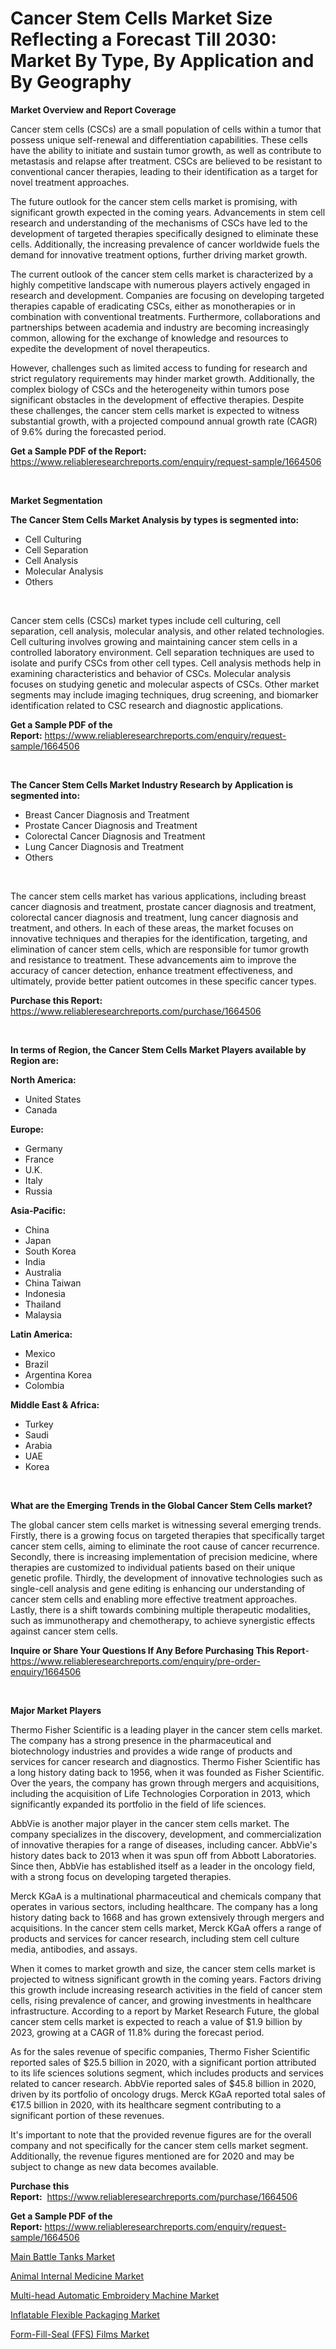 <p><h1>Cancer Stem Cells Market Size Reflecting a Forecast Till 2030: Market By Type, By Application and By Geography</h1></p><p><strong>Market Overview and Report Coverage</strong></p>
<p><p>Cancer stem cells (CSCs) are a small population of cells within a tumor that possess unique self-renewal and differentiation capabilities. These cells have the ability to initiate and sustain tumor growth, as well as contribute to metastasis and relapse after treatment. CSCs are believed to be resistant to conventional cancer therapies, leading to their identification as a target for novel treatment approaches.</p><p>The future outlook for the cancer stem cells market is promising, with significant growth expected in the coming years. Advancements in stem cell research and understanding of the mechanisms of CSCs have led to the development of targeted therapies specifically designed to eliminate these cells. Additionally, the increasing prevalence of cancer worldwide fuels the demand for innovative treatment options, further driving market growth.</p><p>The current outlook of the cancer stem cells market is characterized by a highly competitive landscape with numerous players actively engaged in research and development. Companies are focusing on developing targeted therapies capable of eradicating CSCs, either as monotherapies or in combination with conventional treatments. Furthermore, collaborations and partnerships between academia and industry are becoming increasingly common, allowing for the exchange of knowledge and resources to expedite the development of novel therapeutics.</p><p>However, challenges such as limited access to funding for research and strict regulatory requirements may hinder market growth. Additionally, the complex biology of CSCs and the heterogeneity within tumors pose significant obstacles in the development of effective therapies. Despite these challenges, the cancer stem cells market is expected to witness substantial growth, with a projected compound annual growth rate (CAGR) of 9.6% during the forecasted period.</p></p>
<p><strong>Get a Sample PDF of the Report:</strong> <a href="https://www.reliableresearchreports.com/enquiry/request-sample/1664506">https://www.reliableresearchreports.com/enquiry/request-sample/1664506</a></p>
<p>&nbsp;</p>
<p><strong>Market Segmentation</strong></p>
<p><strong>The Cancer Stem Cells Market Analysis by types is segmented into:</strong></p>
<p><ul><li>Cell Culturing</li><li>Cell Separation</li><li>Cell Analysis</li><li>Molecular Analysis</li><li>Others</li></ul></p>
<p>&nbsp;</p>
<p><p>Cancer stem cells (CSCs) market types include cell culturing, cell separation, cell analysis, molecular analysis, and other related technologies. Cell culturing involves growing and maintaining cancer stem cells in a controlled laboratory environment. Cell separation techniques are used to isolate and purify CSCs from other cell types. Cell analysis methods help in examining characteristics and behavior of CSCs. Molecular analysis focuses on studying genetic and molecular aspects of CSCs. Other market segments may include imaging techniques, drug screening, and biomarker identification related to CSC research and diagnostic applications.</p></p>
<p><strong>Get a Sample PDF of the Report:</strong>&nbsp;<a href="https://www.reliableresearchreports.com/enquiry/request-sample/1664506">https://www.reliableresearchreports.com/enquiry/request-sample/1664506</a></p>
<p>&nbsp;</p>
<p><strong>The Cancer Stem Cells Market Industry Research by Application is segmented into:</strong></p>
<p><ul><li>Breast Cancer Diagnosis and Treatment</li><li>Prostate Cancer Diagnosis and Treatment</li><li>Colorectal Cancer Diagnosis and Treatment</li><li>Lung Cancer Diagnosis and Treatment</li><li>Others</li></ul></p>
<p>&nbsp;</p>
<p><p>The cancer stem cells market has various applications, including breast cancer diagnosis and treatment, prostate cancer diagnosis and treatment, colorectal cancer diagnosis and treatment, lung cancer diagnosis and treatment, and others. In each of these areas, the market focuses on innovative techniques and therapies for the identification, targeting, and elimination of cancer stem cells, which are responsible for tumor growth and resistance to treatment. These advancements aim to improve the accuracy of cancer detection, enhance treatment effectiveness, and ultimately, provide better patient outcomes in these specific cancer types.</p></p>
<p><strong>Purchase this Report:</strong>&nbsp; <a href="https://www.reliableresearchreports.com/purchase/1664506">https://www.reliableresearchreports.com/purchase/1664506</a></p>
<p>&nbsp;</p>
<p><strong>In terms of Region, the Cancer Stem Cells Market Players available by Region are:</strong></p>
<p>
    <p> <strong> North America: </strong>
        <ul>
            <li>United States</li>
            <li>Canada</li>
        </ul>
        </p> 
    <p> <strong> Europe: </strong>
        <ul>
            <li>Germany</li>
            <li>France</li>
            <li>U.K.</li>
            <li>Italy</li>
            <li>Russia</li>
        </ul>
        </p> 
    <p> <strong> Asia-Pacific: </strong>
        <ul>
            <li>China</li>
            <li>Japan</li>
            <li>South Korea</li>
            <li>India</li>
            <li>Australia</li>
            <li>China Taiwan</li>
            <li>Indonesia</li>
            <li>Thailand</li>
            <li>Malaysia</li>
        </ul>
        </p> 
    <p> <strong> Latin America: </strong>
        <ul>
            <li>Mexico</li>
            <li>Brazil</li>
            <li>Argentina Korea</li>
            <li>Colombia</li>
        </ul>
        </p> 
    <p> <strong> Middle East & Africa: </strong>
        <ul>
            <li>Turkey</li>
            <li>Saudi</li>
            <li>Arabia</li>
            <li>UAE</li>
            <li>Korea</li>
        </ul>
    </p>
    </p>
<p>&nbsp;</p>
<p><strong>What are the Emerging Trends in the Global Cancer Stem Cells market?</strong></p>
<p><p>The global cancer stem cells market is witnessing several emerging trends. Firstly, there is a growing focus on targeted therapies that specifically target cancer stem cells, aiming to eliminate the root cause of cancer recurrence. Secondly, there is increasing implementation of precision medicine, where therapies are customized to individual patients based on their unique genetic profile. Thirdly, the development of innovative technologies such as single-cell analysis and gene editing is enhancing our understanding of cancer stem cells and enabling more effective treatment approaches. Lastly, there is a shift towards combining multiple therapeutic modalities, such as immunotherapy and chemotherapy, to achieve synergistic effects against cancer stem cells.</p></p>
<p><strong>Inquire or Share Your Questions If Any Before Purchasing This Report</strong>- <a href="https://www.reliableresearchreports.com/enquiry/pre-order-enquiry/1664506">https://www.reliableresearchreports.com/enquiry/pre-order-enquiry/1664506</a></p>
<p>&nbsp;</p>
<p><strong>Major Market Players</strong></p>
<p><p>Thermo Fisher Scientific is a leading player in the cancer stem cells market. The company has a strong presence in the pharmaceutical and biotechnology industries and provides a wide range of products and services for cancer research and diagnostics. Thermo Fisher Scientific has a long history dating back to 1956, when it was founded as Fisher Scientific. Over the years, the company has grown through mergers and acquisitions, including the acquisition of Life Technologies Corporation in 2013, which significantly expanded its portfolio in the field of life sciences.</p><p>AbbVie is another major player in the cancer stem cells market. The company specializes in the discovery, development, and commercialization of innovative therapies for a range of diseases, including cancer. AbbVie's history dates back to 2013 when it was spun off from Abbott Laboratories. Since then, AbbVie has established itself as a leader in the oncology field, with a strong focus on developing targeted therapies.</p><p>Merck KGaA is a multinational pharmaceutical and chemicals company that operates in various sectors, including healthcare. The company has a long history dating back to 1668 and has grown extensively through mergers and acquisitions. In the cancer stem cells market, Merck KGaA offers a range of products and services for cancer research, including stem cell culture media, antibodies, and assays.</p><p>When it comes to market growth and size, the cancer stem cells market is projected to witness significant growth in the coming years. Factors driving this growth include increasing research activities in the field of cancer stem cells, rising prevalence of cancer, and growing investments in healthcare infrastructure. According to a report by Market Research Future, the global cancer stem cells market is expected to reach a value of $1.9 billion by 2023, growing at a CAGR of 11.8% during the forecast period.</p><p>As for the sales revenue of specific companies, Thermo Fisher Scientific reported sales of $25.5 billion in 2020, with a significant portion attributed to its life sciences solutions segment, which includes products and services related to cancer research. AbbVie reported sales of $45.8 billion in 2020, driven by its portfolio of oncology drugs. Merck KGaA reported total sales of €17.5 billion in 2020, with its healthcare segment contributing to a significant portion of these revenues.</p><p>It's important to note that the provided revenue figures are for the overall company and not specifically for the cancer stem cells market segment. Additionally, the revenue figures mentioned are for 2020 and may be subject to change as new data becomes available.</p></p>
<p><strong>Purchase this Report:</strong>&nbsp;&nbsp;<a href="https://www.reliableresearchreports.com/purchase/1664506">https://www.reliableresearchreports.com/purchase/1664506</a></p>
<p></p>
<p><strong>Get a Sample PDF of the Report:</strong>&nbsp;<a href="https://www.reliableresearchreports.com/enquiry/request-sample/1664506">https://www.reliableresearchreports.com/enquiry/request-sample/1664506</a></p>
<p><p><a href="https://medium.com/@thesjenney10210/main-battle-tanks-market-size-growth-forecast-2023-2030-545c51e6f42d">Main Battle Tanks Market</a></p><p><a href="https://medium.com/@carolynfuller1997/animal-internal-medicine-nbsp-market-focuses-on-market-share-size-and-projected-forecast-till-2030-0de17fb152d4">Animal Internal Medicine Market</a></p><p><a href="https://www.linkedin.com/pulse/multi-head-automatic-embroidery-machine-market-research-report/">Multi-head Automatic Embroidery Machine Market</a></p><p><a href="https://www.linkedin.com/pulse/inflatable-flexible-packaging-market-size-2023-2030-global/">Inflatable Flexible Packaging Market</a></p><p><a href="https://www.linkedin.com/pulse/form-fill-seal-ffs-films-market-size-share-amp-trends/">Form-Fill-Seal (FFS) Films Market</a></p></p>
